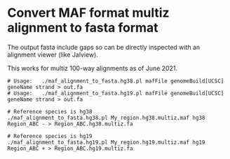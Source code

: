 # Convert MAF format multiz alignment to fasta format

The output fasta include gaps so can be directly inspected with an alignment viewer (like Jalview).

This works for multiz 100-way alignments as of June 2021.

```
# Usage:   ./maf_alignment_to_fasta.hg38.pl mafFile genomeBuild[UCSC] geneName strand > out.fa
# Usage:   ./maf_alignment_to_fasta.hg19.pl mafFile genomeBuild[UCSC] geneName strand > out.fa

# Reference species is hg38
./maf_alignment_to_fasta.hg38.pl My_region.hg38.multiz.maf hg38 Region_ABC - > Region_ABC.hg38.multiz.fa

# Reference species is hg19
./maf_alignment_to_fasta.hg19.pl My_region.hg19.multiz.maf hg19 Region_ABC + > Region_ABC.hg19.multiz.fa
```
